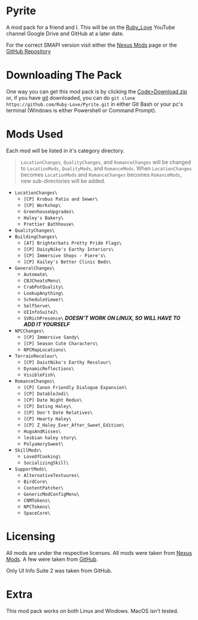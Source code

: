 # Pyrite
A mod pack for a friend and I.
This will be on the [Ruby_Love](https://youtube.com/@ruby_loveyt) YouTube channel Google Drive and GitHub at a later date.

For the correct SMAPI version visit either the [Nexus Mods](https://nexusmods.com/stardewvalley/mods/2400?tab=files) page or the [GitHub Repository](https://github.com/pathoschild/SMAPI)

# Downloading The Pack
One way you can get this mod pack is by clicking the [Code>Download zip](https://github.com/Ruby-Love/Pyrite/archive/refs/heads/master.zip) or, if you have [git](https://git-scm.com/downloads) downloaded, you can do `git clone https://github.com/Ruby-Love/Pyrite.git` in either Git Bash or your pc's terminal (Windows is either Powershell or Command Prompt).

# Mods Used
Each mod will be listed in it's category directory.
> `LocationChanges`, `QualityChanges`, and `RomanceChanges` will be changed to `LocationMods`, `QualityMods`, and `RomanceMods`.
> When `LocationChanges` becomes `LocationMods` and `RomanceChanges` becomes `RomanceMods`, new sub-directories will be added.
- `LocationChanges\`
  -  `[CP] Krobus Patio and Sewer\`
  -  `[CP] Workshop\`
  -  `GreenhouseUpgrades\`
  -  `Haley's Bakery\`
  -  `Prettier Bathhouse\`
-  `QualityChanges\`
  - `BuildingChanges\`
    - `[AT] Brighterbats Pretty Pride Flags\`
    - `[CP] DaisyNiko's Earthy Interiors\`
    - `[CP] Immersive Shops - Piere's\`
    - `[CP] Kailey's Better Clinic Beds\`
  - `GeneralChanges\`
    - `Automate\`
    - `CBJCheatsMenu\`
    - `CrabPotQuality\`
    - `LookupAnything\`
    - `ScheduleViewer\`
    - `SelfServe\`
    - `UIInfoSuite2\`
    - `SVRichPresence\` ***DOESN'T WORK ON LINUX, SO WILL HAVE TO ADD IT YOURSELF***
  - `NPCChanges\`
    - `[CP] Immersive Sandy\`
    - `[CP] Season Cute Characters\`
    - `NPCMapLocations\`
  - `TerrainRecolour\`
    - `[CP] DaistNiko's Earthy Recolour\`
    - `DynamicReflections\`
    - `VisibleFish\`
- `RomanceChanges\`
  - `[CP] Canon Friendly Dialogue Expansion\`
  - `[CP] DatableJodi\`
  - `[CP] Date Night Redux\`
  - `[CP] Dating Haley\`
  - `[CP] Don't Date Relatives\`
  - `[CP] Hearty Haley\`
  - `[CP] Z_Haley_Ever_After_Sweet_Edition\`
  - `HugsAndKisses\`
  - `lesbian haley story\`
  - `PolyamorySweet\`
- `SkillMods\`
  - `LoveOfCooking\`
  - `SocializingSkill\`
- `SupportMods\`
  - `AlternativeTextuures\`
  - `BirdCore\`
  - `ContentPatcher\`
  - `GenericModConfigMenu\`
  - `CNMTokens\`
  - `NPCTokens\`
  - `SpaceCore\`

# Licensing
All mods are under the respective licenses. 
All mods were taken from [Nexus Mods](https://nexusmods.com/). A few were taken from [GitHub](https://github.com).

Only UI Info Suite 2 was taken from GitHub.


# Extra
This mod pack works on both Linux and Windows. MacOS isn't tested.
